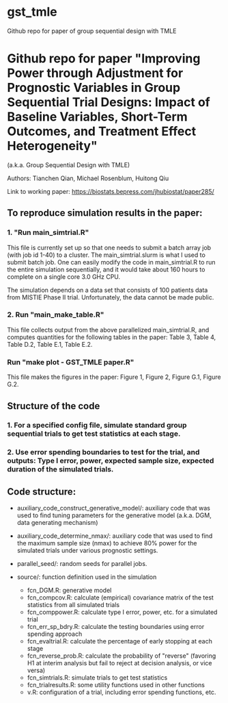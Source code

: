 # gst_tmle
Github repo for paper of group sequential design with TMLE


# Github repo for paper "Improving Power  through Adjustment for Prognostic Variables in Group Sequential Trial Designs: Impact of Baseline Variables, Short-Term Outcomes, and Treatment Effect Heterogeneity"

(a.k.a. Group Sequential Design with TMLE)

Authors: Tianchen Qian, Michael Rosenblum, Huitong Qiu

Link to working paper: https://biostats.bepress.com/jhubiostat/paper285/



## To reproduce simulation results in the paper:

### 1. "Run main_simtrial.R"

This file is currently set up so that one needs to submit a batch array job (with job id 1-40) to a cluster. The main_simtrial.slurm is what I used to submit batch job. One can easily modify the code in main_simtrial.R to run the entire simulation sequentially, and it would take about 160 hours to complete on a single core 3.0 GHz CPU.

The simulation depends on a data set that consists of 100 patients data from MISTIE Phase II trial. Unfortunately, the data cannot be made public.

### 2. Run "main_make_table.R"

This file collects output from the above parallelized main_simtrial.R, and computes quantities for the following tables in the paper: Table 3, Table 4, Table D.2, Table E.1, Table E.2.

### Run "make plot - GST_TMLE paper.R"

This file makes the figures in the paper: Figure 1, Figure 2, Figure G.1, Figure G.2.


## Structure of the code

### 1. For a specified config file, simulate standard group sequential trials to get test statistics at each stage.

### 2. Use error spending boundaries to test for the trial, and outputs: Type I error, power, expected sample size, expected duration of the simulated trials.

## Code structure:

* auxiliary_code_construct_generative_model/: auxiliary code that was used to find tuning parameters for the generative model (a.k.a. DGM, data generating mechanism)

* auxiliary_code_determine_nmax/: auxiliary code that was used to find the maximum sample size (nmax) to achieve 80% power for the simulated trials under various prognostic settings.

* parallel_seed/: random seeds for parallel jobs.

* source/: function definition used in the simulation

  * fcn_DGM.R: generative model
  * fcn_compcov.R: calculate (empirical) covariance matrix of the test statistics from all simulated trials
  * fcn_comppower.R: calculate type I error, power, etc. for a simulated trial
  * fcn_err_sp_bdry.R: calculate the testing boundaries using error spending approach
  * fcn_evaltrial.R: calculate the percentage of early stopping at each stage
  * fcn_reverse_prob.R: calculate the probability of "reverse" (favoring H1 at interim analysis but fail to reject at decision analysis, or vice versa)
  * fcn_simtrials.R: simulate trials to get test statistics
  * fcn_trialresults.R: some utility functions used in other functions
  * v.R: configuration of a trial, including error spending functions, etc.
